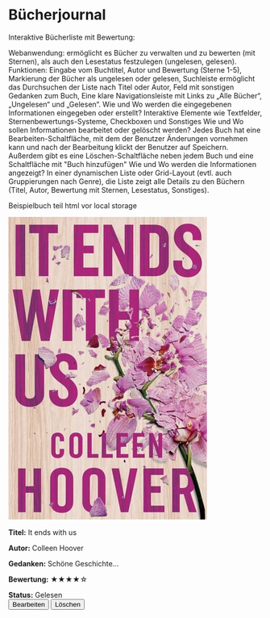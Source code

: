 # Bücherjournal

Interaktive Bücherliste mit Bewertung:

Webanwendung: 
ermöglicht es Bücher zu verwalten und zu bewerten (mit Sternen), als auch den Lesestatus festzulegen (ungelesen, gelesen).
Funktionen: 
Eingabe vom Buchtitel, Autor und Bewertung (Sterne 1-5), Markierung der Bücher als ungelesen oder gelesen, Suchleiste ermöglicht das Durchsuchen der Liste nach Titel oder Autor, Feld mit sonstigen Gedanken zum Buch, Eine klare Navigationsleiste mit Links zu „Alle Bücher“, „Ungelesen“ und „Gelesen“.
Wie und Wo werden die eingegebenen Informationen eingegeben oder erstellt?
Interaktive Elemente wie Textfelder, Sternenbewertungs-Systeme, Checkboxen und Sonstiges 
Wie und Wo sollen Informationen bearbeitet oder gelöscht werden?
Jedes Buch hat eine Bearbeiten-Schaltfläche, mit dem der Benutzer Änderungen vornehmen kann und nach der Bearbeitung klickt der Benutzer auf Speichern.
Außerdem gibt es eine Löschen-Schaltfläche neben jedem Buch und eine Schaltfläche mit "Buch hinzufügen"
Wie und Wo werden die Informationen angezeigt?
In einer dynamischen Liste oder Grid-Layout (evtl. auch Gruppierungen nach Genre), die Liste zeigt alle Details zu den Büchern (Titel, Autor, Bewertung mit Sternen, Lesestatus, Sonstiges).

Beispielbuch teil html vor local storage 

 <div class="book-item">
         <!-- Hier wird das Bild hinzugefügt, sterne aus unicode tabelle -->
         <img src="buchcover-platzhalter.png" alt=" Buch-Cover" class="book-icon" />
         <div class ="book-details" id="book-details"> 
        <p></p><strong>Titel:</strong> It ends with us</br> <!-- verschiedene texabsätze mit p strong für fettgeduckt-->
        <p><strong>Autor:</strong> Colleen Hoover</br>
        <p><strong>Gedanken:</strong> Schöne Geschichte...</br>
        <p><strong>Bewertung:</strong> ★★★★☆</br> <!-- zeichen sterne von KI-->
        <p><strong>Status:</strong> Gelesen<br>
        <button class="edit-button" >Bearbeiten</button>
        <button class="delete-button" >Löschen</button> 
         </div>